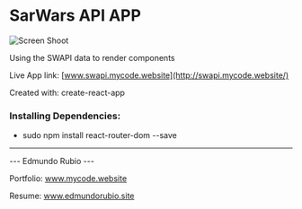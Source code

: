 # SarWars API APP

![Screen Shoot](/src/comps/img/sc1.png)

Using the SWAPI data to render components

Live App link: [www.swapi.mycode.website](http://swapi.mycode.website/)

Created with: create-react-app

### Installing Dependencies:

- sudo npm install react-router-dom --save



----

   ---  Edmundo Rubio  ---

Portfolio: www.mycode.website

Resume: www.edmundorubio.site
